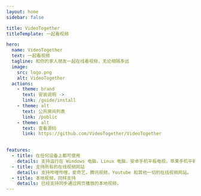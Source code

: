 ```yaml
---
layout: home
sidebar: false

title: VideoTogether
titleTemplate: 一起看视频

hero:
  name: VideoTogether
  text: 一起看视频
  tagline: 和你的家人朋友一起在线看视频，无论相隔多远
  image:
    src: logo.png
    alt: VideoTogether
  actions:
    - theme: brand
      text: 安装说明 ->
      link: /guide/install
    - theme: alt
      text: 公共房间列表
      link: /public
    - theme: alt
      text: 查看源码
      link: https://github.com/VideoTogether/VideoTogether
    

features:
  - title: 在任何设备上都可使用
    details: 支持运行在 Windows 电脑，Linux 电脑，安卓手机平板电视，苹果手机平板电脑，通过 Airplay 甚至 Apple TV 也可以被完美支持。
  - title: 支持所有的在线视频网站
    details: 支持哔哩哔哩，爱奇艺，腾讯视频，Youtube 和其他一切的在线视频网站。
  - title: 本地视频，同样支持
    details: 已经支持同步通过网页播放的本地视频，
---
```



<script setup>
import Statistics from './.vitepress/components/Statistics.vue'
</script>
<Statistics />
